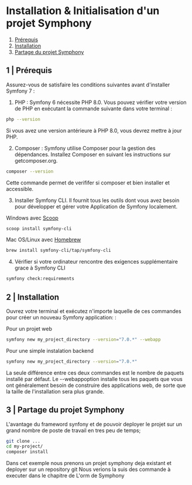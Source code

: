 # Installation & Initialisation d'un projet Symphony

1. [Prérequis](#1--Prérequis)
2. [Installation](#2--Installation)
3. [Partage du projet Symphony](#3--Partage-du-projet-Symphony)

## 1 | Prérequis

Assurez-vous de satisfaire les conditions suivantes avant d'installer Symfony 7 :

1. PHP : Symfony 6 nécessite PHP 8.0. Vous pouvez vérifier votre version de PHP en exécutant la commande suivante dans votre terminal :

  ```bash
  php --version
  ```
Si vous avez une version antérieure à PHP 8.0, vous devrez mettre à jour PHP.

2. Composer : Symfony utilise Composer pour la gestion des dépendances. Installez Composer en suivant les instructions sur getcomposer.org.

```bash
composer --version
```
Cette commande permet de verififer si composer et bien installer et accessible.

3. Installer Symfony CLI. Il fournit tous les outils dont vous avez besoin pour développer et gérer votre Application de Symfony localement.

Windows avec [Scoop](https://scoop.sh/)
```bash
scoop install symfony-cli
```

Mac OS/Linux avec [Homebrew](https://brew.sh/)
```bash
brew install symfony-cli/tap/symfony-cli
```

4. Vérifier si votre ordinateur rencontre des exigences supplémentaire grace à Symfony CLI
```bash
symfony check:requirements
```


## 2 | Installation

Ouvrez votre terminal et exécutez n'importe laquelle de ces commandes pour créer un nouveau Symfony application: :

Pour un projet web
```bash
symfony new my_project_directory --version="7.0.*" --webapp
```

Pour une simple instalation backend
```bash
symfony new my_project_directory --version="7.0.*"
```

La seule différence entre ces deux commandes est le nombre de paquets installé par défaut. Le --webappoption installe tous les paquets que vous ont généralement besoin de construire des applications web, de sorte que la taille de l'installation sera plus grande.

## 3 | Partage du projet Symphony

L'avantage du frameword synfony et de pouvoir deployer le projet sur un grand nombre de poste de travail en tres peu de temps;

```bash
git clone ...
cd my-project/
composer install
```
Dans cet exemple nous prenons un projet symphony deja existant et deployer sur un repository git
Nous verions la suis des commande à executer dans le chapitre de L'orm de Symphony
